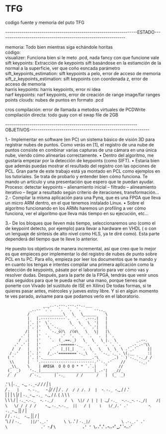 # TFG
codigo fuente y memoria del puto TFG

------------------------------------------------------------------ESTADO---------------------------------------------------------------

memoria: Todo bien mientras siga echándole horitas  
código:  
visualizer: Funciona bien si le meto .pcd, nada fancy con que funcione vale  
sift keypoints: Extracción de keypoints sift basándose en la estiamción de la normal a la superficie, ver que coño esncada parámetro
sift_keypoints_estimation: sift keypoints a pelo, error de acceso de memoria  
sift_z_keypoints_estimation: sift keypoints con coordenada z, error de acceso de memoria   
harris keypoints: harris keypoints, error ni idea  
narf keypoints: narf keypoints, error de creación de range image/far ranges  
points clouds: nubes de puntos en formato .pcd  


cros compilación: error de llamada a metodos virtuales de PCDWrite  
compilación directa: todo guay con el swap file de 2GB
          


------------------------------------------------------------------OBJETIVOS------------------------------------------------------------

1.- Implementar en software (en PC) un sistema básico de visión 3D para registrar nubes de puntos. Como verás en [1], el registro de una nube de puntos consiste en combinar varias capturas de una cámara en una única nube, viendo cómo alinearlas correctamente. 
•	Dentro del algoritmo, me gustaría empezar por la detección de keypoints (como SIFT). 
•	Estaría bien que además puedas mostrar el resultado del registro con las opciones de PCL. 
Gran parte de este trabajo está ya montado en PCL como ejemplos en los tutoriales. Se trata de probarlo y entender bien cómo funciona. Te mando un artículo y una presentación que espero que te puedan ayudar.
Proceso: detectar keypoints – alienamiento inicial – filtrado – alineamiento iterativo – llegar a resultado según criterio de iteraciones, transformación…
2.- Compilar la misma aplicación para una Pynq, que es una FPGA que lleva un micro ARM dentro, en el que tenemos instalado Linux. 
•	Sobre el algoritmo funcionando en los ARMs haremos un profiling a ver cómo funciona, ver el algoritmo que lleva más tiempo en su ejecución, etc...

3.- De los bloques que lleven más tiempo, seleccionaremos uno (como el de keypoint detecto, por ejemplo) para llevar a hardware en VHDL ( o con un lenguaje de síntesis de alto nivel como HLS, ya te diré como). Esta parte dependerá del tiempo que te lleve lo anterior.


He puesto los objetivos de manera incremental, así que creo que lo mejor es que empieces por implementar lo del registro de nubes de punto sobre PCL en tu PC. Para ello, empieza por leer los documentos que te mando y en cuanto los tengas e intentes compilar una primera aplicación como la detección de keypoints, pásate por el laboratorio para ver cómo vas y resolver dudas. 
Después, para la parte de la FPGA, tendrás que venir unos días seguidos para que te pueda echar una mano, porque tienes que ponerte con Vivado (el sustituto de ISE en Xilinx)  De todas formas, si te quieres pasar antes, miércoles y jueves estoy libre. Y si en algún momento te ves parado, avísame para que podamos verlo en el laboratorio.

                     ___..-.---.---.--..___
               _..-- `.`.   `.  `.  `.      --.._
              /    ___________\   \   \______    \
              |   |.-----------`.  `.  `.---.|   |
              |`. |'  \`.        \   \   \  '|   |
              |`. |'   \ `-._     `.  `.  `.'|   |
             /|   |'    `-._o)\  /(o\   \   \|   |\
           .' |   |'  `.     .'  '.  `.  `.  `.  | `.
          /  .|   |'    `.  (_.==._)   \   \   \ |.  \         _.--.
        .' .' |   |'      _.-======-._  `.  `.  `. `. `.    _.-_.-'\\
       /  /   |   |'    .'   |_||_|   `.  \   \   \  \  \ .'_.'     ||
      / .'    |`. |'   /_.-'========`-._\  `.  `-._`._`. \(.__      :|
     ( '      |`. |'.______________________.'\      _.) ` )`-._`-._/ /
      \\      |   '.------------------------.'`-._-'    //     `-._.'
      _\\_    \    | AMIGA  O O O O * * `.`.|    '     //
     (_  _)    '-._|________________________|_.-'|   _//_
     /  /      /`-._      |`-._     / /      /   |  (_  _)
   .'   \     |`-._ `-._   `-._`-._/ /      /    |    \  \
  /      `.   |    `-._ `-._   `-._|/      /     |    /   `.
 /  / / /. )  |  `-._  `-._ `-._          /     /   .'      \
| | | \ \|/   |  `-._`-._  `-._ `-._     /     /.  ( .\ \ \  \
 \ \ \ \/     |  `-._`-._`-._  `-._ `-._/     /  \  \|/ / | | |
  `.\_\/       `-._  `-._`-._`-._  `-._/|    /|   \   \/ / / /
              /    `-._  `-._`-._`-._  ||   / |    \   \/_/.'
            .'         `-._  `-._`-._  ||  /  |     \
           /           / . `-._  `-._  || /   |      \
          '\          / /      `-._    ||/'._.'       \
           \`.      .' /           `-._|/              \
            `.`-._.' .'               \               .'
              `-.__\/                 `\            .' '
                                       \`.       _.' .'
                                        `.`-._.-' _.'
                                          `-.__.-'


